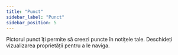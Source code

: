```yaml
---
title: "Punct"
sidebar_label: "Punct"
sidebar_position: 5
---
```


Pictorul punct îți permite să creezi puncte în notițele tale. Deschideți vizualizarea proprietății pentru a le naviga.
